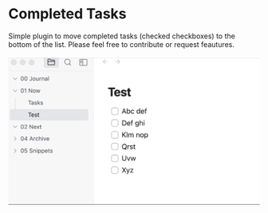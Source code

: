 # Completed Tasks

Simple plugin to move completed tasks (checked checkboxes) to the bottom of the list.
Please feel free to contribute or request feautures.

![Demo](https://raw.githubusercontent.com/mgussekloo/obsidian-completedtasks/master/demo.gif)
